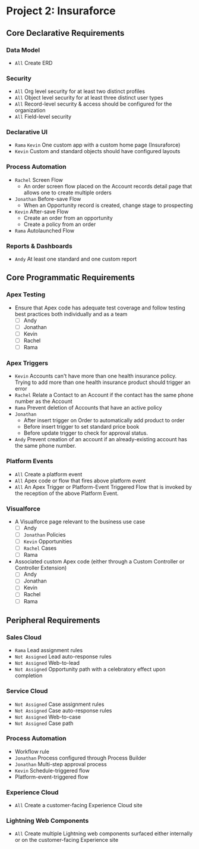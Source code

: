 # Project 2: Insuraforce

## Core Declarative Requirements

### Data Model
  * `All` Create ERD 
  
### Security
  * `All` Org level security for at least two distinct profiles 
  * `All` Object level security for at least three distinct user types 
  * `All` Record-level security & access should be configured for the organization 
  * `All` Field-level security 

### Declarative UI
  * `Rama` `Kevin` One custom app with a custom home page (Insuraforce) 
  * `Kevin` Custom and standard objects should have configured layouts 

### Process Automation
  * `Rachel` Screen Flow 
    - An order screen flow placed on the Account records detail page that allows one to create multiple orders
  * `Jonathan` Before-save Flow 
    - When an Opportunity record is created, change stage to prospecting
  * `Kevin` After-save Flow 
    - Create an order from an opportunity
    - Create a policy from an order
  * `Rama` Autolaunched Flow 

### Reports & Dashboards
  * `Andy` At least one standard and one custom report

## Core Programmatic Requirements
  
### Apex Testing
  * Ensure that Apex code has adequate test coverage and follow testing best practices both individually and as a team
    - [ ] Andy
    - [ ] Jonathan
    - [ ] Kevin
    - [ ] Rachel
    - [ ] Rama

### Apex Triggers
  * `Kevin` Accounts can't have more than one health insurance policy. Trying to add more than one health insurance product should trigger an error 
  * `Rachel` Relate a Contact to an Account if the contact has the same phone number as the Account 
  * `Rama` Prevent deletion of Accounts that have an active policy 
  * `Jonathan`
    - After insert trigger on Order to automatically add product to order
    - Before insert trigger to set standard price book
    - Before update trigger to check for approval status.
  * `Andy` Prevent creation of an account if an already-existing account has the same phone number.
  
### Platform Events
  * `All` Create a platform event
  * `All` Apex code or flow that fires above platform event
  * `All` An Apex Trigger or Platform-Event Triggered Flow that is invoked by the reception of the above Platform Event.

### Visualforce
  * A Visualforce page relevant to the business use case
    - [ ] Andy
    - [ ] `Jonathan` Policies
    - [ ] `Kevin` Opportunities
    - [ ] `Rachel` Cases
    - [ ] Rama
  * Associated custom Apex code (either through a Custom Controller or Controller Extension)
    - [ ] Andy
    - [ ] Jonathan
    - [ ] Kevin
    - [ ] Rachel
    - [ ] Rama

## Peripheral Requirements

### Sales Cloud
  * `Rama` Lead assignment rules
  * `Not Assigned` Lead auto-response rules
  * `Not Assigned` Web-to-lead
  * `Not Assigned` Opportunity path with a celebratory effect upon completion

### Service Cloud
  * `Not Assigned` Case assignment rules
  * `Not Assigned` Case auto-response rules
  * `Not Assigned` Web-to-case
  * `Not Assigned` Case path

### Process Automation
  * Workflow rule
  * `Jonathan` Process configured through Process Builder
  * `Jonathan` Multi-step approval process
  * `Kevin` Schedule-triggered flow
  * Platform-event-triggered flow

### Experience Cloud
  * `All` Create a customer-facing Experience Cloud site
  
### Lightning Web Components
  * `All` Create multiple Lightning web components surfaced either internally or on the customer-facing Experience site
